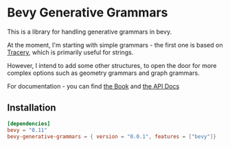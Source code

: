 # Bevy Generative Grammars

This is a library for handling generative grammars in bevy.

At the moment, I'm starting with simple grammars - the first one is based on [Tracery](https://github.com/galaxykate/tracery), which is primarily useful for strings.

However, I intend to add some other structures, to open the door for more complex options such as geometry grammars and graph grammars.

For documentation - you can find [the Book](https://lee-orr.github.io/bevy-generative-grammars) and [the API Docs](https://lee-orr.github.io/bevy-generative-grammars/doc/bevy_generative_grammars/index.html)

## Installation

```toml
[dependencies]
bevy = "0.11"
bevy-generative-grammars = { version = "0.0.1", features = ["bevy"]}
```
